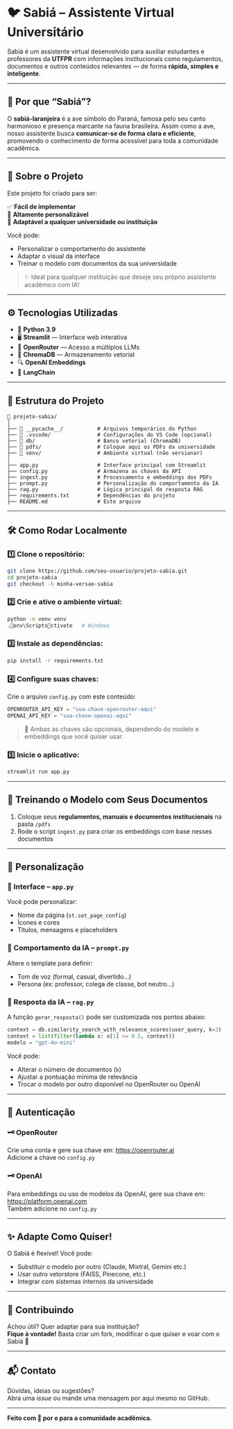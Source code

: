 # 🐦 Sabiá – Assistente Virtual Universitário

Sabiá é um assistente virtual desenvolvido para auxiliar estudantes e professores da **UTFPR** com informações institucionais como regulamentos, documentos e outros conteúdos relevantes — de forma **rápida, simples e inteligente**.

---

## 🌱 Por que “Sabiá”?

O **sabiá-laranjeira** é a ave símbolo do Paraná, famosa pelo seu canto harmonioso e presença marcante na fauna brasileira. Assim como a ave, nosso assistente busca **comunicar-se de forma clara e eficiente**, promovendo o conhecimento de forma acessível para toda a comunidade acadêmica.

---

## 🚀 Sobre o Projeto

Este projeto foi criado para ser:

✅ **Fácil de implementar**  
🎨 **Altamente personalizável**  
🏫 **Adaptável a qualquer universidade ou instituição**

Você pode:

- Personalizar o comportamento do assistente
- Adaptar o visual da interface
- Treinar o modelo com documentos da sua universidade

> ✨ Ideal para qualquer instituição que deseje seu próprio assistente acadêmico com IA!

---

## ⚙️ Tecnologias Utilizadas

- 🐍 **Python 3.9**
- 🖥️ **Streamlit** — Interface web interativa
- 🧠 **OpenRouter** — Acesso a múltiplos LLMs
- 🧩 **ChromaDB** — Armazenamento vetorial
- 🔍 **OpenAI Embeddings**
- 🔧 **LangChain**

---

## 📁 Estrutura do Projeto

```
📂 projeto-sabia/
│
├── 📁 __pycache__/           # Arquivos temporários do Python
├── 📁 .vscode/               # Configurações do VS Code (opcional)
├── 📁 db/                    # Banco vetorial (ChromaDB)
├── 📁 pdfs/                  # Coloque aqui os PDFs da universidade
├── 📁 venv/                  # Ambiente virtual (não versionar)
│
├── app.py                   # Interface principal com Streamlit
├── config.py                # Armazena as chaves da API
├── ingest.py                # Processamento e embeddings dos PDFs
├── prompt.py                # Personalização do comportamento da IA
├── rag.py                   # Lógica principal de resposta RAG
├── requirements.txt         # Dependências do projeto
├── README.md                # Este arquivo
```

---

## 🛠️ Como Rodar Localmente

### 1️⃣ Clone o repositório:

```bash
git clone https://github.com/seu-usuario/projeto-sabia.git
cd projeto-sabia
git checkout -b minha-versao-sabia
```

### 2️⃣ Crie e ative o ambiente virtual:

```bash
python -m venv venv
.env\Scriptsctivate   # Windows
```

### 3️⃣ Instale as dependências:

```bash
pip install -r requirements.txt
```

### 4️⃣ Configure suas chaves:

Crie o arquivo `config.py` com este conteúdo:

```python
OPENROUTER_API_KEY = "sua-chave-openrouter-aqui"
OPENAI_API_KEY = "sua-chave-openai-aqui"
```

> 🔐 Ambas as chaves são opcionais, dependendo do modelo e embeddings que você quiser usar.

### 5️⃣ Inicie o aplicativo:

```bash
streamlit run app.py
```

---

## 🧠 Treinando o Modelo com Seus Documentos

1. Coloque seus **regulamentos, manuais e documentos institucionais** na pasta `/pdfs`
2. Rode o script `ingest.py` para criar os embeddings com base nesses documentos

---

## 🧩 Personalização

### 🎨 Interface – `app.py`
Você pode personalizar:
- Nome da página (`st.set_page_config`)
- Ícones e cores
- Títulos, mensagens e placeholders

### 🧠 Comportamento da IA – `prompt.py`
Altere o template para definir:
- Tom de voz (formal, casual, divertido...)
- Persona (ex: professor, colega de classe, bot neutro...)

### 🤖 Resposta da IA – `rag.py`

A função `gerar_resposta()` pode ser customizada nos pontos abaixo:

```python
context = db.similarity_search_with_relevance_scores(user_query, k=3)  # 🔢 Número de documentos considerados
context = list(filter(lambda x: x[1] >= 0.5, context))                 # 🎯 Threshold de relevância
modelo = "gpt-4o-mini"                                                 # 🤖 Modelo utilizado (ex: gpt-3.5, mixtral...)
```

Você pode:
- Alterar o número de documentos (`k`)
- Ajustar a pontuação mínima de relevância
- Trocar o modelo por outro disponível no OpenRouter ou OpenAI

---

## 🔐 Autenticação

### 🗝️ OpenRouter
Crie uma conta e gere sua chave em: https://openrouter.ai  
Adicione a chave no `config.py`

### 🗝️ OpenAI
Para embeddings ou uso de modelos da OpenAI, gere sua chave em: https://platform.openai.com  
Também adicione no `config.py`

---

## ✨ Adapte Como Quiser!

O Sabiá é flexível! Você pode:

- Substituir o modelo por outro (Claude, Mixtral, Gemini etc.)
- Usar outro vetorstore (FAISS, Pinecone, etc.)
- Integrar com sistemas internos da universidade

---

## 🤝 Contribuindo

Achou útil? Quer adaptar para sua instituição?  
**Fique à vontade!** Basta criar um fork, modificar o que quiser e voar com o Sabiá 🐤

---

## 📬 Contato

Dúvidas, ideias ou sugestões?  
Abra uma *issue* ou mande uma mensagem por aqui mesmo no GitHub.

---

**Feito com 💚 por e para a comunidade acadêmica.**
